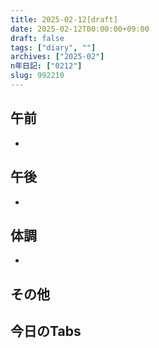 ```yaml
---
title: 2025-02-12[draft]
date: 2025-02-12T00:00:00+09:00
draft: false
tags: ["diary", ""]
archives: ["2025-02"]
n年日記: ["0212"]
slug: 992210
---
```

## 午前
- 
## 午後
- 
## 体調
- 
## その他
## 今日のTabs
